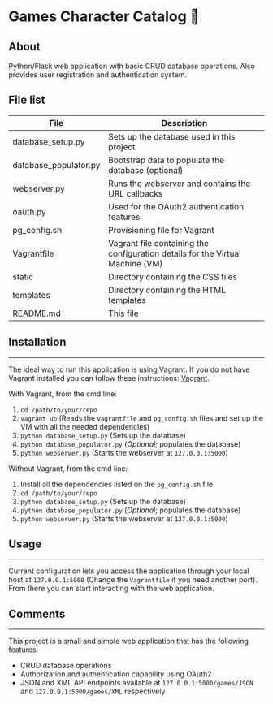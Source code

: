 # Games Character Catalog :space_invader:

## About 

Python/Flask web application with basic CRUD database operations. Also provides user registration and authentication system.

## File list

| File | Description |
| ---- | ----------- |
| database_setup.py     | Sets up the database used in this project 					 |
| database_populator.py | Bootstrap data to populate the database (optional) 				 |
| webserver.py 		| Runs the webserver and contains the URL callbacks      			 |
| oauth.py 		| Used for the OAuth2 authentication features      				 |
| pg_config.sh 		| Provisioning file for Vagrant      						 |
| Vagrantfile 		| Vagrant file containing the configuration details for the Virtual Machine (VM) |
| static 		| Directory containing the CSS files      					 |
| templates 		| Directory containing the HTML templates      					 |
| README.md 		| This file						 			 |

##  Installation
------------
The ideal way to run this application is using Vagrant. If you do not have Vagrant installed you can follow these instructions: [Vagrant][1].

With Vagrant, from the cmd line:
 1. `cd /path/to/your/repo`
 2. `vagrant up` (Reads the `Vagrantfile` and `pg_config.sh` files and set up the VM with all the needed dependencies)
 3. `python database_setup.py` (Sets up the database)
 4. `python database_populator.py` (*Optional*; populates the database)
 5. `python webserver.py` (Starts the webserver at `127.0.0.1:5000`)

Without Vagrant, from the cmd line:
 1. Install all the dependencies listed on the `pg_config.sh` file.
 2. `cd /path/to/your/repo`
 3. `python database_setup.py` (Sets up the database)
 4. `python database_populator.py` (*Optional*; populates the database)
 5. `python webserver.py` (Starts the webserver at `127.0.0.1:5000`)

##  Usage
------------
Current configuration lets you access the application through your local host at `127.0.0.1:5000` (Change the `Vagrantfile` if you need another port). From there you can start interacting with the web application.

## Comments
------------
This project is a small and simple web application that has the following features:

- CRUD database operations
- Authorization and authentication capability using OAuth2
- JSON and XML API endpoints available at `127.0.0.1:5000/games/JSON` and `127.0.0.1:5000/games/XML` respectively
 
[1]: https://docs.vagrantup.com/v2/installation/
